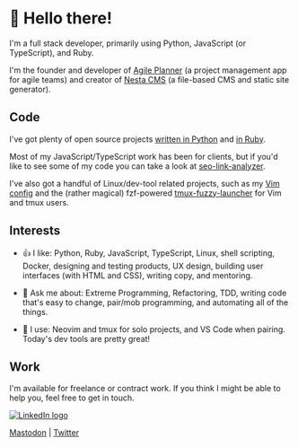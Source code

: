 👋 Hello there!
===============

I'm a full stack developer, primarily using Python, JavaScript (or TypeScript),
and Ruby.

I'm the founder and developer of [Agile Planner] (a project management app for
agile teams) and creator of [Nesta CMS] (a file-based CMS and static site generator).

[Agile Planner]: https://www.agileplannerapp.com
[Nesta CMS]: https://github.com/gma/nesta

Code
----

I've got plenty of open source projects [written in Python] and [in Ruby].

Most of my JavaScript/TypeScript work has been for clients, but if you'd like
to see some of my code you can take a look at [seo-link-analyzer].

[written in Python]: https://github.com/gma?tab=repositories&q=&type=source&language=python&sort=
[in Ruby]: https://github.com/gma?tab=repositories&q=&type=source&language=ruby&sort=
[seo-link-analyzer]: https://github.com/gma-training/seo-link-analyzer

I've also got a handful of Linux/dev-tool related projects, such as my [Vim
config] and the (rather magical) fzf-powered [tmux-fuzzy-launcher] for Vim and
tmux users.

[Vim config]: https://github.com/gma/nvim-config
[tmux-fuzzy-launcher]: https://github.com/gma/tmux-fuzzy-launcher

Interests
---------

- 👍 I like: Python, Ruby, JavaScript, TypeScript, Linux, shell scripting, Docker,
  designing and testing products, UX design, building user interfaces (with HTML
  and CSS), writing copy, and mentoring.

- 💬 Ask me about: Extreme Programming, Refactoring, TDD, writing code that's
  easy to change, pair/mob programming, and automating all of the things.

- 🔨 I use: Neovim and tmux for solo projects, and VS Code when pairing.
  Today's dev tools are pretty great!

Work
----

I'm available for freelance or contract work. If you think I might be able to
help you, feel free to get in touch.

<a href="https://linkedin.com/in/ashtong">![LinkedIn logo](https://img.shields.io/badge/LinkedIn-0077B5?style=for-the-badge&logo=linkedin&logoColor=white "My LinkedIn profile")</a>

<a rel="me" href="https://hachyderm.io/@gma">Mastodon</a> | <a href="https://twitter.com/grahamashton">Twitter</a>

